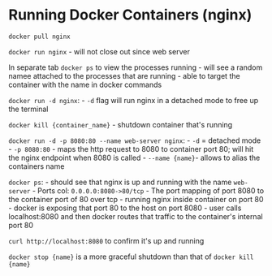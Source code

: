 # Running Docker Containers (nginx)

`docker pull nginx`

`docker run nginx` - will not close out since web server

In separate tab `docker ps` to view the processes running
    - will see a random namee attached to the processes that are running 
    - able to target the container with the name in docker commands

`docker run -d nginx`: 
    - `-d` flag will run nginx in a detached mode to free up the terminal

`docker kill {container_name}`
    - shutdown container that's running 

`docker run -d -p 8080:80 --name web-server nginx`:
    - `-d` = detached mode
    - `-p 8080:80` - maps the http request to 8080 to container port 80; will hit the nginx endpoint when 8080 is called
    - `--name {name}`- allows to alias the containers name

`docker ps`:
    - should see that nginx is up and running with the name `web-server` 
    - Ports col:
        `0.0.0.0:8080->80/tcp`
        - The port mapping of port 8080 to the container port of 80 over tcp
        - running nginx inside container on port 80
        - docker is exposing that port 80 to the host on port 8080
        - user calls localhost:8080 and then docker routes that traffic to the container's internal port 80

`curl http://localhost:8080` to confirm it's up and running

`docker stop {name}` is a more graceful shutdown than that of `docker kill {name}`